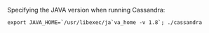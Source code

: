  Specifying the JAVA version when running Cassandra: 
 
 ``` 
 export JAVA_HOME=`/usr/libexec/ja`va_home -v 1.8`; ./cassandra
```